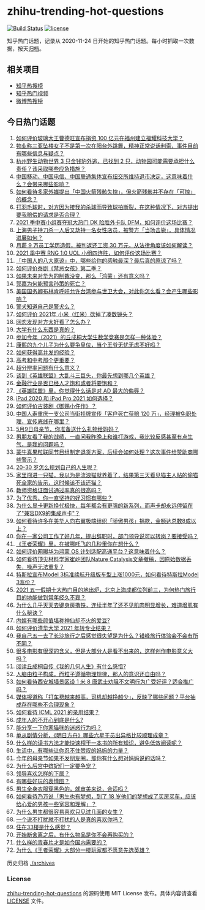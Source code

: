 # zhihu-trending-hot-questions

[![Build Status](https://github.com/justjavac/zhihu-trending-hot-questions/workflows/ci/badge.svg?branch=master)](https://github.com/justjavac/zhihu-trending-hot-questions/actions)
[![license](https://img.shields.io/github/license/justjavac/zhihu-trending-hot-questions)](https://github.com/justjavac/zhihu-trending-hot-questions/blob/master/LICENSE)

知乎热门话题，记录从 2020-11-24 日开始的知乎热门话题。每小时抓取一次数据，按天[归档](./archives)。

## 相关项目

- [知乎热搜榜](https://github.com/justjavac/zhihu-trending-top-search)
- [知乎热门视频](https://github.com/justjavac/zhihu-trending-hot-video)
- [微博热搜榜](https://github.com/justjavac/weibo-trending-hot-search)

## 今日热门话题

<!-- BEGIN -->
<!-- 最后更新时间 Sun May 09 2021 09:53:23 GMT+0800 (China Standard Time) -->

1. [如何评价玻璃大王曹德旺宣布捐资 100
   亿元在福州建立福耀科技大学？](https://www.zhihu.com/question/457562649)
2. [物业称三亚坠楼女子不是第一次在阳台外跳舞，精神正常说话利索，事件目前有哪些信息与疑点？](https://www.zhihu.com/question/458317199)
3. [杭州野生动物世界 3 只金钱豹外逃，已找到 2
   只，动物园可能需要承担什么责任？该采取哪些应急措施？](https://www.zhihu.com/question/458351546)
4. [中国移动、中国电信、中国联通集体宣布纽交所维持退市决定，这意味着什么？会带来哪些影响？](https://www.zhihu.com/question/458322456)
5. [如何看待多家外媒提出「中国火箭残骸失控」，但火箭残骸并不存在「可控」的概念？](https://www.zhihu.com/question/458384867)
6. [打羽毛球时，对方因为接我的杀球而导致球拍断裂，在这种情况下，对方提出要我赔偿的请求是否合理？](https://www.zhihu.com/question/458085942)
7. [2021 季中赛小组赛夺冠大热门 DK 险胜外卡队
   DFM，如何评价这场比赛？](https://www.zhihu.com/question/458430509)
8. [上海男子持刀杀一人后又劫持一名女性店员，被警方「当场击毙」，具体情况进展如何？](https://www.zhihu.com/question/458381524)
9. [月薪 9 万员工学历造假，被判返还工资 30
   万元，从法律角度该如何解读？](https://www.zhihu.com/question/458409677)
10. [2021 季中赛 RNG 1:0 UOL
    小组四连胜，如何评价这场比赛？](https://www.zhihu.com/question/458401089)
11. [「中国人的八大原谅」中，哪些给你的感触最深？最后真的原谅了吗？](https://www.zhihu.com/question/458322564)
12. [如何评价泰剧《禁忌女孩》第二季？](https://www.zhihu.com/question/458258491)
13. [如果未来对华为的制裁没变，那么「鸿蒙」还有意义吗？](https://www.zhihu.com/question/458261749)
14. [郭嘉为何能预言孙策的死亡？](https://www.zhihu.com/question/23022586)
15. [美国国务卿布林肯呼吁允许台湾参与世卫大会，对此你怎么看？会产生哪些影响？](https://www.zhihu.com/question/458323936)
16. [警犬知道自己是警犬么？](https://www.zhihu.com/question/286005319)
17. [如何评价 2021年 小米（红米）砍掉了凑数镜头？](https://www.zhihu.com/question/458171647)
18. [网恋发现对方太好看了怎么办？](https://www.zhihu.com/question/441357680)
19. [大学有什么东西是真的？](https://www.zhihu.com/question/430807321)
20. [参加今年（2021）的丘成桐大学生数学竞赛是怎样一种体验？](https://www.zhihu.com/question/458309120)
21. [康熙的九个儿子为什么要争皇位，当个王爷无忧无虑不好吗？](https://www.zhihu.com/question/359062106)
22. [如何获得高并发的经验？](https://www.zhihu.com/question/40609661)
23. [高考和中考那个更重要？](https://www.zhihu.com/question/450457099)
24. [超分辨率问题有什么意义？](https://www.zhihu.com/question/458035789)
25. [谈到《英雄联盟》大乱斗三巨头，你最先想到哪几个英雄？](https://www.zhihu.com/question/457624791)
26. [金融行业是否已经人才饱和或者将要饱和？](https://www.zhihu.com/question/267950320)
27. [《英雄联盟》里，你觉得什么话是对 AD 最大的侮辱？](https://www.zhihu.com/question/457722320)
28. [iPad 2020 和 iPad Pro 2021 如何选择？](https://www.zhihu.com/question/458086760)
29. [如何评价古装剧《御赐小仵作》？](https://www.zhihu.com/question/457117887)
30. [中国人寿重庆一支公司当街挂牌宣传「客户死亡获赔 120
    万」，经理被免职处理，宣传底线在哪里？](https://www.zhihu.com/question/458335443)
31. [5月9日母亲节，你准备送什么礼物给妈妈？](https://www.zhihu.com/question/458238204)
32. [男朋友看了我的战绩，一直问我昨晚上和谁打游戏，我比较反感甚至有点生气，是我的问题吗？](https://www.zhihu.com/question/457084853)
33. [蒙牛真果粒联同节目组制定退货方案，后续会如何处理？这次事件给赞助商哪些警示？](https://www.zhihu.com/question/458355922)
34. [20-30 岁怎么规划自己的人生呢？](https://www.zhihu.com/question/303781246)
35. [家里闯进一只猫，我以为是流浪猫就养着了，结果第三天看见猫主人贴的偷猫死全家的告示，这时候该不该还猫？](https://www.zhihu.com/question/458067326)
36. [教师资格证面试通过率真的很高吗？](https://www.zhihu.com/question/435289719)
37. [为了优秀，你一直坚持的好习惯有哪些？](https://www.zhihu.com/question/452488029)
38. [为什么显卡更新换代极快，每年都会有更强的新系列，而声卡却永远停留在了"兼容DX9的集成声卡"？](https://www.zhihu.com/question/458007412)
39. [如何看待许多在美华人向右翼极端组织「骄傲男孩」捐款，金额达总数8成以上？](https://www.zhihu.com/question/458277293)
40. [你在一家公司工作了好几年，提出辞职时，部门领导说可以转岗？要接受吗？](https://www.zhihu.com/question/454570545)
41. [《王者荣耀》里，在被哪吒飞的几秒里你在想什么？](https://www.zhihu.com/question/457960562)
42. [如何评价网曝华为鸿蒙 OS 计划适配高通平台？这意味着什么？](https://www.zhihu.com/question/458227978)
43. [如何看待顶尖材料学家崔屹团队Nature
    Catalysis文章撤稿，因原始数据丢失，噪声无法重复？](https://www.zhihu.com/question/458152727)
44. [特斯拉宣布Model 3标准续航升级版车型上涨1000元，如何看待特斯拉Model
    3涨价？](https://www.zhihu.com/question/458323631)
45. [2021
    五一假期十大热门目的地出炉，北京上海成都位列前三，为何热门旅行目的地能做到常年经久不衰？](https://www.zhihu.com/question/458249774)
46. [为什么几乎天天去键身房撸铁，连续半年了还不见肌肉明显增长，难道增肌有什么秘诀？](https://www.zhihu.com/question/344778141)
47. [内娱有哪些颜值堪称神仙却不火的爱豆?](https://www.zhihu.com/question/439659001)
48. [如何评价清华大学 2021 年转专业结果？](https://www.zhihu.com/question/455564234)
49. [我自己五一去了长沙旅行之后感觉很失望是为什么？错峰旅行体验会不会有所不同？](https://www.zhihu.com/question/458141426)
50. [很多电影有很深的含义，但是大部分人是看不出来的，这样创作电影意义大吗？](https://www.zhihu.com/question/438741204)
51. [阅读丘成桐自传《我的几何人生》有什么感悟?](https://www.zhihu.com/question/452153948)
52. [人脑由粒子构成，而粒子遵循物理规律，那人的意识还自由吗？](https://www.zhihu.com/question/450868629)
53. [如何看待西安城墙景区设 1 米 8
    唐武士劝阻不文明行为广受好评？适合推广吗？](https://www.zhihu.com/question/458013084)
54. [媒体报道称「打车费越来越高，司机却越挣越少」，反映了哪些问题？平台抽成存在哪些不合理现象？](https://www.zhihu.com/question/458224652)
55. [如何看待 ICML 2021 的录用结果？](https://www.zhihu.com/question/458018028)
56. [成年人的不开心到底是什么?](https://www.zhihu.com/question/457811806)
57. [能分享一下你家猫咪的迷惑行为吗？](https://www.zhihu.com/question/457690584)
58. [单从剧情分析，《明日方舟》哪些六星干员出异格比较顺理成章？](https://www.zhihu.com/question/458079671)
59. [什么样的读书方法才能快速榨干一本书的所有知识，避免低效阅读呢？](https://www.zhihu.com/question/377547324)
60. [生活中，有哪些让你忍不住赞叹的妈妈的力量？](https://www.zhihu.com/question/458323560)
61. [今年的母亲节如果不发朋友圈，那你有什么想对妈妈说的话吗？](https://www.zhihu.com/question/458321063)
62. [为什么后宫中嫔妃们一定要争宠？](https://www.zhihu.com/question/293865460)
63. [领导喜欢怎样的下属？](https://www.zhihu.com/question/288797213)
64. [有哪些好玩的表情图？](https://www.zhihu.com/question/31090236)
65. [男生全身衣服穿黑色的，就审美来说，合适吗？](https://www.zhihu.com/question/26534749)
66. [如何看待乃万说「男生也有梦想，到了 18
    岁他们的梦想成了买房买车，应该给心爱的男孩一些宽容和理解」？](https://www.zhihu.com/question/458072558)
67. [为什么男生都很容易喜欢只见过几面的女生？](https://www.zhihu.com/question/300699970)
68. [一个说不打扰就不打扰的人是真的喜欢你吗？](https://www.zhihu.com/question/455719746)
69. [住在33楼是什么感觉？](https://www.zhihu.com/question/452537568)
70. [开始断舍离之后，有什么物品是你不会再购买的？](https://www.zhihu.com/question/457895008)
71. [什么样的青春片才是如今国内需要的？](https://www.zhihu.com/question/30589916)
72. [为什么《王者荣耀》大部分一楼玩家都不愿意先选英雄？](https://www.zhihu.com/question/457720588)

<!-- END -->

历史归档 [./archives](./archives)

### License

[zhihu-trending-hot-questions](https://github.com/justjavac/zhihu-trending-hot-questions)
的源码使用 MIT License 发布。具体内容请查看 [LICENSE](./LICENSE) 文件。
